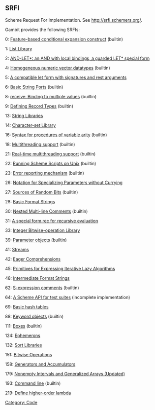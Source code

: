 ## SRFI

Scheme Request For Implementation. See <http://srfi.schemers.org/>.

Gambit provides the following SRFIs:

0: [Feature-based conditional expansion
construct](https://srfi.schemers.org/srfi-0/srfi-0.html) (builtin)

1: [List Library](https://srfi.schemers.org/srfi-1/srfi-1.html)

2: [AND-LET\*: an AND with local bindings, a guarded LET\* special
form](https://srfi.schemers.org/srfi-2/srfi-2.html)

4: [Homogeneous numeric vector
datatypes](https://srfi.schemers.org/srfi-4/srfi-4.html) (builtin)

5: [A compatible let form with signatures and rest
arguments](https://srfi.schemers.org/srfi-5/srfi-5.html)

6: [Basic String Ports](https://srfi.schemers.org/srfi-6/srfi-6.html)
(builtin)

8: [receive: Binding to multiple
values](https://srfi.schemers.org/srfi-8/srfi-8.html) (builtin)

9: [Defining Record Types](https://srfi.schemers.org/srfi-9/srfi-9.html)
(builtin)

13: [String Libraries](https://srfi.schemers.org/srfi-13/srfi-13.html)

14: [Character-set
Library](https://srfi.schemers.org/srfi-14/srfi-14.html)

16: [Syntax for procedures of variable
arity](https://srfi.schemers.org/srfi-16/srfi-16.html) (builtin)

18: [Multithreading
support](https://srfi.schemers.org/srfi-18/srfi-18.html) (builtin)

21: [Real-time multithreading
support](https://srfi.schemers.org/srfi-21/srfi-21.html) (builtin)

22: [Running Scheme Scripts on
Unix](https://srfi.schemers.org/srfi-22/srfi-22.html) (builtin)

23: [Error reporting
mechanism](https://srfi.schemers.org/srfi-23/srfi-23.html) (builtin)

26: [Notation for Specializing Parameters without
Currying](https://srfi.schemers.org/srfi-26/srfi-26.html)

27: [Sources of Random
Bits](https://srfi.schemers.org/srfi-27/srfi-27.html) (builtin)

28: [Basic Format
Strings](https://srfi.schemers.org/srfi-28/srfi-28.html)

30: [Nested Multi-line
Comments](https://srfi.schemers.org/srfi-30/srfi-30.html) (builtin)

31: [A special form rec for recursive
evaluation](https://srfi.schemers.org/srfi-31/srfi-31.html)

33: [Integer Bitwise-operation
Library](https://srfi.schemers.org/srfi-33/srfi-33.html)

39: [Parameter objects](https://srfi.schemers.org/srfi-39/srfi-39.html)
(builtin)

41: [Streams](https://srfi.schemers.org/srfi-41/srfi-41.html)

42: [Eager
Comprehensions](https://srfi.schemers.org/srfi-42/srfi-42.html)

45: [Primitives for Expressing Iterative Lazy
Algorithms](https://srfi.schemers.org/srfi-45/srfi-45.html)

48: [Intermediate Format
Strings](https://srfi.schemers.org/srfi-48/srfi-48.html)

62: [S-expression
comments](https://srfi.schemers.org/srfi-62/srfi-62.html) (builtin)

64: [A Scheme API for test
suites](https://srfi.schemers.org/srfi-64/srfi-64.html) (incomplete
implementation)

69: [Basic hash tables](https://srfi.schemers.org/srfi-69/srfi-69.html)

88: [Keyword objects](https://srfi.schemers.org/srfi-88/srfi-88.html)
(builtin)

111: [Boxes](https://srfi.schemers.org/srfi-111/srfi-111.html) (builtin)

124: [Ephemerons](https://srfi.schemers.org/srfi-124/srfi-124.html)

132: [Sort Libraries](https://srfi.schemers.org/srfi-132/srfi-132.html)

151: [Bitwise
Operations](https://srfi.schemers.org/srfi-151/srfi-151.html)

158: [Generators and
Accumulators](https://srfi.schemers.org/srfi-158/srfi-158.html)

179: [Nonempty Intervals and Generalized Arrays
(Updated)](https://srfi.schemers.org/srfi-179/srfi-179.html)

193: [Command line](https://srfi.schemers.org/srfi-193/srfi-193.html)
(builtin)

219: [Define higher-order
lambda](https://srfi.schemers.org/srfi-219/srfi-219.html)

[Category: Code](Category:_Code.md)
